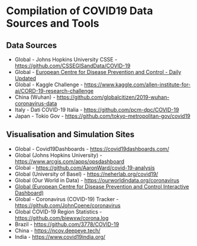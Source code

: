 # Compilation of COVID19 Data Sources and Tools


## Data Sources

- Global - Johns Hopkins University CSSE - https://github.com/CSSEGISandData/COVID-19
- Global - [European Centre for Disease Prevention and Control  - Daily Updated](https://www.ecdc.europa.eu/en/publications-data/download-todays-data-geographic-distribution-covid-19-cases-worldwide)
- Global - Kaggle Challenge - https://www.kaggle.com/allen-institute-for-ai/CORD-19-research-challenge
- China (Wuhan) - https://github.com/globalcitizen/2019-wuhan-coronavirus-data
- Italy - Dati COVID-19 Italia - https://github.com/pcm-dpc/COVID-19
- Japan - Tokio Gov - https://github.com/tokyo-metropolitan-gov/covid19

## Visualisation and Simulation Sites

- Global - Covid19Dashboards - https://covid19dashboards.com/
- Global (Johns Hopkins University) - https://www.arcgis.com/apps/opsdashboard
- Global - https://github.com/AaronWard/covid-19-analysis
- Global (University of Basel) - https://neherlab.org/covid19/
- Global (Our World in Data) - https://ourworldindata.org/coronavirus
- [Global (European Centre for Disease Prevention and Control Interactive Dashboard)](https://qap.ecdc.europa.eu/public/extensions/COVID-19/COVID-19.html)
- Global - Coronavirus (COVID-19) Tracker - https://github.com/JohnCoene/coronavirus
- Global COVID-19 Region Statistics - https://github.com/biewxw/corona.log
- Brazil - https://github.com/3778/COVID-19
- China - https://ncov.deepeye.tech/
- India - https://www.covid19india.org/
